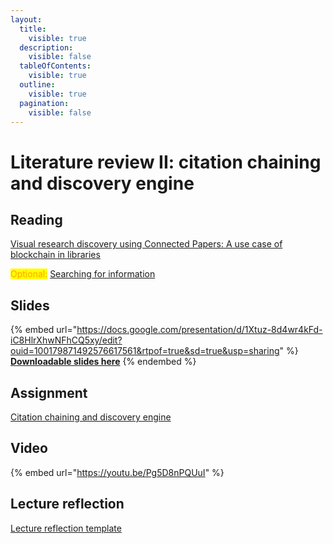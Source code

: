 ```yaml
---
layout:
  title:
    visible: true
  description:
    visible: false
  tableOfContents:
    visible: true
  outline:
    visible: true
  pagination:
    visible: false
---
```


# Literature review II: citation chaining and discovery engine

## Reading

[Visual research discovery using Connected Papers: A use case of blockchain in libraries](https://drive.google.com/open?id=1fzHrLCH7gTgRB2SrUMPAokkHDqmiKj8Q\&usp=drive_fs)

<mark style="color:orange;">Optional:</mark> [Searching for information](https://drive.google.com/file/d/1sUX4WP_jBrIx85Y5HxIBg_aVZI5CbO00/view?usp=sharing)

## Slides

{% embed url="https://docs.google.com/presentation/d/1Xtuz-8d4wr4kFd-iC8HlrXhwNFhCQ5xy/edit?ouid=100179871492576617561&rtpof=true&sd=true&usp=sharing" %}
[**Downloadable slides here**](https://docs.google.com/presentation/d/1Xtuz-8d4wr4kFd-iC8HlrXhwNFhCQ5xy/edit?usp=sharing\&ouid=100179871492576617561\&rtpof=true\&sd=true)
{% endembed %}

## Assignment

[Citation chaining and discovery engine](https://docs.google.com/document/d/1XtyA14W9timoYDiN_d3D3CpaD3JJexRr?rtpof=true\&usp=drive_fs)

## Video

{% embed url="https://youtu.be/Pg5D8nPQUuI" %}

## Lecture reflection

[Lecture reflection template](https://docs.google.com/document/d/11f7IfNc7OdaGpo-jVb9G12DFhd59tPVz?rtpof=true\&usp=drive_fs)
